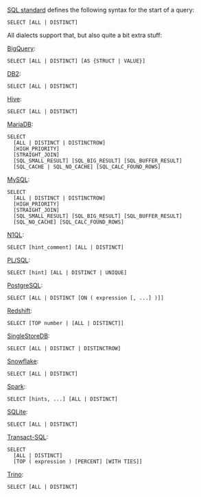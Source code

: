 [SQL standard][] defines the following syntax for the start of a query:

    SELECT [ALL | DISTINCT]

All dialects support that, but also quite a bit extra stuff:

[BigQuery][]:

    SELECT [ALL | DISTINCT] [AS {STRUCT | VALUE}]

[DB2][]:

    SELECT [ALL | DISTINCT]

[Hive][]:

    SELECT [ALL | DISTINCT]

[MariaDB][]:

    SELECT
      [ALL | DISTINCT | DISTINCTROW]
      [HIGH_PRIORITY]
      [STRAIGHT_JOIN]
      [SQL_SMALL_RESULT] [SQL_BIG_RESULT] [SQL_BUFFER_RESULT]
      [SQL_CACHE | SQL_NO_CACHE] [SQL_CALC_FOUND_ROWS]

[MySQL][]:

    SELECT
      [ALL | DISTINCT | DISTINCTROW]
      [HIGH_PRIORITY]
      [STRAIGHT_JOIN]
      [SQL_SMALL_RESULT] [SQL_BIG_RESULT] [SQL_BUFFER_RESULT]
      [SQL_NO_CACHE] [SQL_CALC_FOUND_ROWS]

[N1QL][]:

    SELECT [hint_comment] [ALL | DISTINCT]

[PL/SQL][]:

    SELECT [hint] [ALL | DISTINCT | UNIQUE]

[PostgreSQL][]:

    SELECT [ALL | DISTINCT [ON ( expression [, ...] )]]

[Redshift][]:

    SELECT [TOP number | [ALL | DISTINCT]]

[SingleStoreDB][]:

    SELECT [ALL | DISTINCT | DISTINCTROW]

[Snowflake][]:

    SELECT [ALL | DISTINCT]

[Spark][]:

    SELECT [hints, ...] [ALL | DISTINCT]

[SQLite][]:

    SELECT [ALL | DISTINCT]

[Transact-SQL][]:

    SELECT
      [ALL | DISTINCT]
      [TOP ( expression ) [PERCENT] [WITH TIES]]

[Trino][]:

    SELECT [ALL | DISTINCT]

[sql standard]: https://jakewheat.github.io/sql-overview/sql-2008-foundation-grammar.html#query-specification
[bigquery]: https://cloud.google.com/bigquery/docs/reference/standard-sql/query-syntax
[db2]: https://www.ibm.com/docs/en/db2/9.7?topic=queries-subselect
[hive]: https://cwiki.apache.org/confluence/display/Hive/LanguageManual+Select
[mariadb]: https://mariadb.com/kb/en/select/
[mysql]: https://dev.mysql.com/doc/refman/8.0/en/select.html
[n1ql]: https://docs.couchbase.com/server/current/n1ql/n1ql-language-reference/select-syntax.html
[pl/sql]: https://docs.oracle.com/database/121/SQLRF/queries001.htm#SQLRF52327
[postgresql]: https://www.postgresql.org/docs/current/sql-select.html
[redshift]: https://docs.aws.amazon.com/redshift/latest/dg/r_SELECT_synopsis.html
[singlestoredb]: https://docs.singlestore.com/managed-service/en/reference/sql-reference/data-manipulation-language-dml/select.html
[snowflake]: https://docs.snowflake.com/en/sql-reference/sql/select.html
[spark]: https://spark.apache.org/docs/latest/sql-ref-syntax-qry-select.html
[sqlite]: https://www.sqlite.org/lang_select.html
[transact-sql]: https://docs.microsoft.com/en-US/sql/t-sql/queries/select-transact-sql?view=sql-server-ver15
[trino]: https://trino.io/docs/current/sql/select.html
